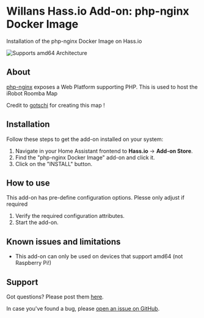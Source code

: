 # Willans Hass.io Add-on: php-nginx Docker Image

Installation of the php-nginx Docker Image on Hass.io

![Supports amd64 Architecture][amd64-shield]

## About

[php-nginx][php-nginx] exposes a Web Platform supporting PHP. This is used to host the iRobot Roomba Map

Credit to [gotschi](https://community.home-assistant.io/u/gotschi/summary) for creating this map !

## Installation

Follow these steps to get the add-on installed on your system:

1. Navigate in your Home Assistant frontend to **Hass.io** -> **Add-on Store**.
2. Find the "php-nginx Docker Image" add-on and click it.
3. Click on the "INSTALL" button.

## How to use

This add-on has pre-define configuration options. Plesse only adjust if required

1. Verify the required configuration attributes.
2. Start the add-on.

## Known issues and limitations

- This add-on can only be used on devices that support amd64 (not Raspberry Pi!)

## Support

Got questions? Please post them [here][forum].

In case you've found a bug, please [open an issue on GitHub][issue].

[amd64-shield]: https://img.shields.io/badge/amd64-yes-green.svg
[forum]: https://community.home-assistant.io/t/irobot-roomba-i7-configuration-using-rest980/161175
[issue]: https://github.com/jeremywillans/hass-addons/issues
[php-nginx]: https://hub.docker.com/r/webdevops/php-nginx
[gotschi]: https://community.home-assistant.io/u/gotschi/summary